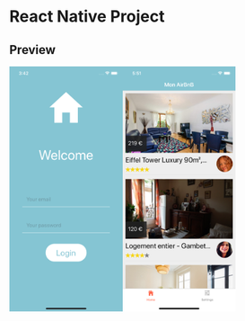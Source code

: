 # React Native Project

## Preview

<div style="display:flex; margin:auto">
<img src="./assets/preview_login.png" width="40%" height="40%" title="wide-screen">
<img src="./assets/preview_list.png" width="40%" height="40%" title="wide-screen">
</div>
